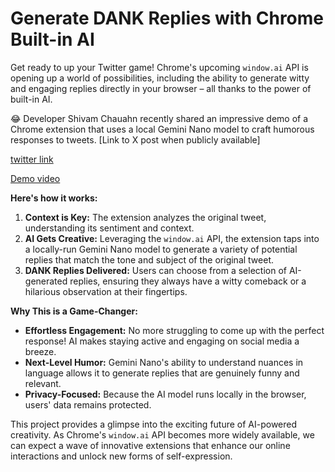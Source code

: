 # Generate DANK Replies with Chrome Built-in AI

Get ready to up your Twitter game! Chrome's upcoming `window.ai` API is opening up a world of possibilities, including the ability to generate witty and engaging replies directly in your browser – all thanks to the power of built-in AI.

😂 Developer Shivam Chauahn recently shared an impressive demo of a Chrome extension that uses a local Gemini Nano model to craft humorous responses to tweets. [Link to X post when publicly available]

[twitter link](https://x.com/shivam_chauhan0/status/1807829573679435791)

[Demo video](https://video.twimg.com/ext_tw_video/1807829208476876800/pu/vid/avc1/720x896/cvhvg7NaCk3Fa7jV.mp4)

**Here's how it works:**

1. **Context is Key:** The extension analyzes the original tweet, understanding its sentiment and context.
2. **AI Gets Creative:** Leveraging the `window.ai` API, the extension taps into a locally-run Gemini Nano model to generate a variety of potential replies that match the tone and subject of the original tweet.
3. **DANK Replies Delivered:** Users can choose from a selection of AI-generated replies, ensuring they always have a witty comeback or a hilarious observation at their fingertips.

**Why This is a Game-Changer:**

- **Effortless Engagement:** No more struggling to come up with the perfect response! AI makes staying active and engaging on social media a breeze.
- **Next-Level Humor:** Gemini Nano's ability to understand nuances in language allows it to generate replies that are genuinely funny and relevant.
- **Privacy-Focused:** Because the AI model runs locally in the browser, users' data remains protected.

This project provides a glimpse into the exciting future of AI-powered creativity. As Chrome's `window.ai` API becomes more widely available, we can expect a wave of innovative extensions that enhance our online interactions and unlock new forms of self-expression.
